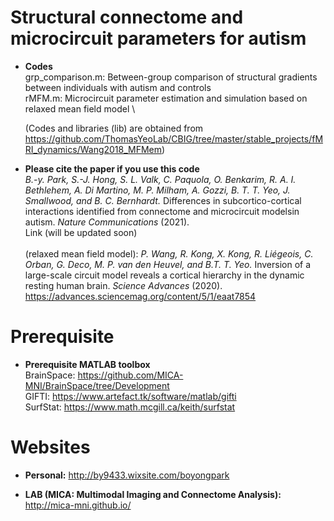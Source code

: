 # Structural connectome and microcircuit parameters for autism

* **Codes** \
grp_comparison.m: Between-group comparison of structural gradients between individuals with autism and controls \
rMFM.m: Microcircuit parameter estimation and simulation based on relaxed mean field model \

   (Codes and libraries (lib) are obtained from https://github.com/ThomasYeoLab/CBIG/tree/master/stable_projects/fMRI_dynamics/Wang2018_MFMem)


* **Please cite the paper if you use this code** \
*B.-y. Park, S.-J. Hong, S. L. Valk, C. Paquola, O. Benkarim, R. A. I. Bethlehem, A. Di Martino, M. P. Milham, A. Gozzi, B. T. T. Yeo, J. Smallwood,  and B. C. Bernhardt.* Differences in subcortico-cortical interactions identified from connectome and microcircuit modelsin autism. *Nature Communications* (2021). \
Link (will be updated soon) \
\
(relaxed mean field model): *P. Wang, R. Kong, X. Kong, R. Liégeois, C. Orban, G. Deco, M. P. van den Heuvel, and B.T. T. Yeo.* Inversion of a large-scale circuit model reveals a cortical hierarchy in the dynamic resting human brain. *Science Advances* (2020). \
https://advances.sciencemag.org/content/5/1/eaat7854


# Prerequisite
* **Prerequisite MATLAB toolbox** \
BrainSpace: https://github.com/MICA-MNI/BrainSpace/tree/Development \
GIFTI: https://www.artefact.tk/software/matlab/gifti \
SurfStat: https://www.math.mcgill.ca/keith/surfstat


# Websites

* **Personal:** http://by9433.wixsite.com/boyongpark 

* **LAB (MICA: Multimodal Imaging and Connectome Analysis):** http://mica-mni.github.io/
